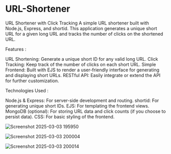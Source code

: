 # URL-Shortener

URL Shortener with Click Tracking
A simple URL shortener built with Node.js, Express, and shortid. This application generates a unique short URL for a given long URL and tracks the number of clicks on the shortened URL.

Features :

URL Shortening: Generate a unique short ID for any valid long URL.
Click Tracking: Keep track of the number of clicks on each short URL.
Simple Frontend: Built with EJS to render a user-friendly interface for generating and displaying short URLs.
RESTful API: Easily integrate or extend the API for further customization.

Technologies Used :

Node.js & Express: For server-side development and routing.
shortid: For generating unique short IDs.
EJS: For templating the frontend views.
MongoDB (optional): For storing URL data and click counts (if you choose to persist data).
CSS: For basic styling of the frontend.

![Screenshot 2025-03-03 195950](https://github.com/user-attachments/assets/3cc4edbf-cfa0-43ff-9668-636c109815cc)

![Screenshot 2025-03-03 200004](https://github.com/user-attachments/assets/c17cc9f1-0405-498d-b1e7-625c5b2881ba)

![Screenshot 2025-03-03 200014](https://github.com/user-attachments/assets/240b7299-0bfb-4500-91da-4ea31f4bf248)


